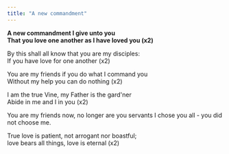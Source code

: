 ```yaml
---
title: "A new commandment"
---
```


**A new commandment I give unto you   
That you love one another as I have loved you (x2)**

By this shall all know that you are my disciples:   
If you have love for one another (x2)

You are my friends if you do what I command you   
Without my help you can do nothing (x2)

I am the true Vine, my Father is the gard'ner   
Abide in me and I in you (x2)

You are my friends now, no longer are you servants
I chose you all - you did not choose me.

True love is patient, not arrogant nor boastful;   
love bears all things, love is eternal (x2)